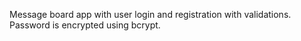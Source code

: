 Message board app with user login and registration with validations. Password is encrypted using bcrypt.